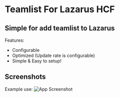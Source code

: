 # Teamlist For Lazarus HCF

## Simple for add teamlist to Lazarus

Features:
- Configurable
- Optimized (Update rate is configurable)
- Simple & Easy to setup!

## Screenshots
Example use:
![App Screenshot]([https://i.ibb.co/CP4H4mW/example.png](https://cdn.discordapp.com/attachments/1066599943378325525/1108499143472718037/image.png))
